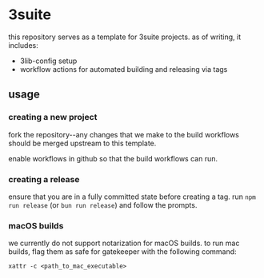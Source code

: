 # 3suite

this repository serves as a template for 3suite projects. as of writing, it includes:

- 3lib-config setup
- workflow actions for automated building and releasing via tags

## usage

### creating a new project

fork the repository--any changes that we make to the build workflows should be merged upstream to this template.

enable workflows in github so that the build workflows can run.

### creating a release

ensure that you are in a fully committed state before creating a tag.
run `npm run release` (or `bun run release`) and follow the prompts.

### macOS builds

we currently do not support notarization for macOS builds.
to run mac builds, flag them as safe for gatekeeper with the following command:

`xattr -c <path_to_mac_executable>`
